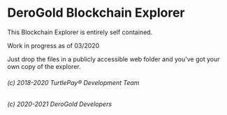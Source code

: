 # DeroGold Blockchain Explorer

This Blockchain Explorer is entirely self contained.

Work in progress as of 03/2020

Just drop the files in a publicly accessible web folder and you've got your own copy of the explorer.

###### (c) 2018-2020 TurtlePay® Development Team
###### (c) 2020-2021 DeroGold Developers
